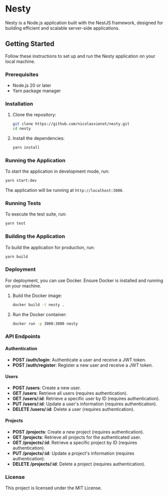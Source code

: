 # Nesty

Nesty is a Node.js application built with the NestJS framework, designed for building efficient and scalable server-side applications.

## Getting Started

Follow these instructions to set up and run the Nesty application on your local machine.

### Prerequisites

- Node.js 20 or later
- Yarn package manager

### Installation

1. Clone the repository:

   ```bash
   git clone https://github.com/nicolasvienot/nesty.git
   cd nesty
   ```

2. Install the dependencies:

   ```bash
   yarn install
   ```

### Running the Application

To start the application in development mode, run:

```bash
yarn start:dev
```

The application will be running at `http://localhost:3000`.

### Running Tests

To execute the test suite, run:

```bash
yarn test
```

### Building the Application

To build the application for production, run:

```bash
yarn build
```

### Deployment

For deployment, you can use Docker. Ensure Docker is installed and running on your machine.

1. Build the Docker image:

   ```bash
   docker build -t nesty .
   ```

2. Run the Docker container:

   ```bash
   docker run -p 3000:3000 nesty
   ```

### API Endpoints

#### Authentication

- **POST /auth/login**: Authenticate a user and receive a JWT token.
- **POST /auth/register**: Register a new user and receive a JWT token.

#### Users

- **POST /users**: Create a new user.
- **GET /users**: Retrieve all users (requires authentication).
- **GET /users/:id**: Retrieve a specific user by ID (requires authentication).
- **PUT /users/:id**: Update a user's information (requires authentication).
- **DELETE /users/:id**: Delete a user (requires authentication).

#### Projects

- **POST /projects**: Create a new project (requires authentication).
- **GET /projects**: Retrieve all projects for the authenticated user.
- **GET /projects/:id**: Retrieve a specific project by ID (requires authentication).
- **PUT /projects/:id**: Update a project's information (requires authentication).
- **DELETE /projects/:id**: Delete a project (requires authentication).

### License

This project is licensed under the MIT License.
